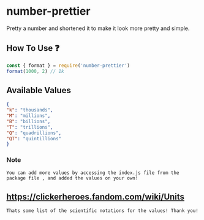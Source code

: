 # number-prettier 
Pretty a number and shortened it to make it look more pretty and simple.

## How To Use ❓
```js
const { format } = require('number-prettier')
format(1000, 2) // 1k
```
## Available Values
```json
{
"k": "thousands",
"M": "millions",
"B": "billions",
"T": "trillions",
"Q": "quadrillions",
"QT": "quintillions"
}
```
### Note
`You can add more values by accessing the index.js file from the package file , and added the values on your own!`
## https://clickerheroes.fandom.com/wiki/Units
`Thats some list of the scientific notations for the values! Thank you!`
